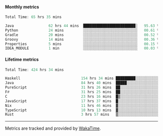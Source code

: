 #### Monthly metrics
<!--START_SECTION:wakamonthly-->

```asm
Total Time: 65 hrs 35 mins

Java                62 hrs 44 mins  ████████████████████████░   95.63 %
Python              24 mins         ░░░░░░░░░░░░░░░░░░░░░░░░░   00.61 %
Gradle              20 mins         ░░░░░░░░░░░░░░░░░░░░░░░░░   00.52 %
Groovy              14 mins         ░░░░░░░░░░░░░░░░░░░░░░░░░   00.36 %
Properties          5 mins          ░░░░░░░░░░░░░░░░░░░░░░░░░   00.15 %
IDEA_MODULE         1 min           ░░░░░░░░░░░░░░░░░░░░░░░░░   00.03 %
```

<!--END_SECTION:wakamonthly-->
#### Lifetime metrics
<!--START_SECTION:wakalifetime-->

```asm
Total Time: 424 hrs 34 mins

Haskell                            154 hrs 34 mins █████████░░░░░░░░░░░░░░░░   36.30 %
Java                               84 hrs 40 mins  █████░░░░░░░░░░░░░░░░░░░░   19.89 %
PureScript                         31 hrs 26 mins  ██░░░░░░░░░░░░░░░░░░░░░░░   07.38 %
F#                                 31 hrs 25 mins  ██░░░░░░░░░░░░░░░░░░░░░░░   07.38 %
C                                  23 hrs 16 mins  █▒░░░░░░░░░░░░░░░░░░░░░░░   05.47 %
JavaScript                         17 hrs 37 mins  █░░░░░░░░░░░░░░░░░░░░░░░░   04.14 %
Nix                                11 hrs 46 mins  ▓░░░░░░░░░░░░░░░░░░░░░░░░   02.77 %
TypeScript                         10 hrs 13 mins  ▓░░░░░░░░░░░░░░░░░░░░░░░░   02.40 %
Rust                               3 hrs 57 mins   ▒░░░░░░░░░░░░░░░░░░░░░░░░   00.93 %
```

<!--END_SECTION:wakalifetime-->

---

Metrics are tracked and provided by [WakaTime](https://github.com/athul/waka-readme).

